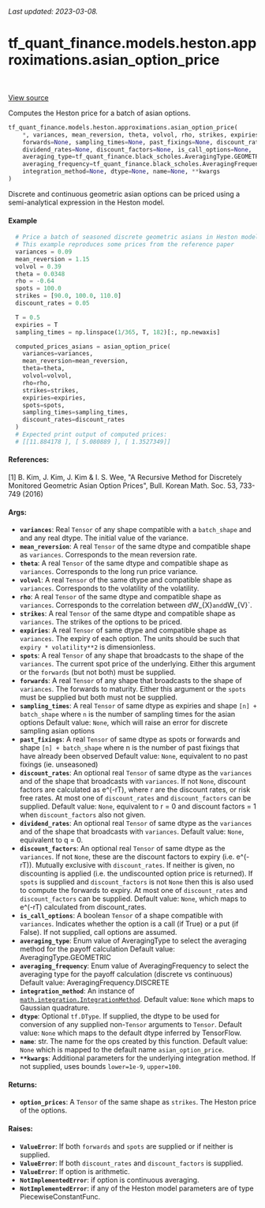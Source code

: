 <!--
This file is generated by a tool. Do not edit directly.
For open-source contributions the docs will be updated automatically.
-->

*Last updated: 2023-03-08.*

<div itemscope itemtype="http://developers.google.com/ReferenceObject">
<meta itemprop="name" content="tf_quant_finance.models.heston.approximations.asian_option_price" />
<meta itemprop="path" content="Stable" />
</div>

# tf_quant_finance.models.heston.approximations.asian_option_price

<!-- Insert buttons and diff -->

<table class="tfo-notebook-buttons tfo-api" align="left">
</table>

<a target="_blank" href="https://github.com/google/tf-quant-finance/blob/master/tf_quant_finance/models/heston/approximations/asian_prices.py">View source</a>



Computes the Heston price for a batch of asian options.

```python
tf_quant_finance.models.heston.approximations.asian_option_price(
    *, variances, mean_reversion, theta, volvol, rho, strikes, expiries, spots=None,
    forwards=None, sampling_times=None, past_fixings=None, discount_rates=None,
    dividend_rates=None, discount_factors=None, is_call_options=None,
    averaging_type=tf_quant_finance.black_scholes.AveragingType.GEOMETRIC,
    averaging_frequency=tf_quant_finance.black_scholes.AveragingFrequency.DISCRETE,
    integration_method=None, dtype=None, name=None, **kwargs
)
```



<!-- Placeholder for "Used in" -->

Discrete and continuous geometric asian options can be priced using a
semi-analytical expression in the Heston model.

#### Example
```python
  # Price a batch of seasoned discrete geometric asians in Heston model
  # This example reproduces some prices from the reference paper
  variances = 0.09
  mean_reversion = 1.15
  volvol = 0.39
  theta = 0.0348
  rho = -0.64
  spots = 100.0
  strikes = [90.0, 100.0, 110.0]
  discount_rates = 0.05

  T = 0.5
  expiries = T
  sampling_times = np.linspace(1/365, T, 182)[:, np.newaxis]

  computed_prices_asians = asian_option_price(
    variances=variances,
    mean_reversion=mean_reversion,
    theta=theta,
    volvol=volvol,
    rho=rho,
    strikes=strikes,
    expiries=expiries,
    spots=spots,
    sampling_times=sampling_times,
    discount_rates=discount_rates
  )
  # Expected print output of computed prices:
  # [[11.884178 ], [ 5.080889 ], [ 1.3527349]]
```

#### References:
[1] B. Kim, J. Kim, J. Kim & I. S. Wee, "A Recursive Method for Discretely
  Monitored Geometric Asian Option Prices", Bull. Korean Math. Soc. 53,
  733-749 (2016)

#### Args:


* <b>`variances`</b>: Real `Tensor` of any shape compatible with a `batch_shape` and
  and any real dtype. The initial value of the variance.
* <b>`mean_reversion`</b>: A real `Tensor` of the same dtype and compatible shape as
  `variances`. Corresponds to the mean reversion rate.
* <b>`theta`</b>: A real `Tensor` of the same dtype and compatible shape as
  `variances`. Corresponds to the long run price variance.
* <b>`volvol`</b>: A real `Tensor` of the same dtype and compatible shape as
  `variances`. Corresponds to the volatility of the volatility.
* <b>`rho`</b>: A real `Tensor` of the same dtype and compatible shape as
  `variances`. Corresponds to the correlation between dW_{X}` and `dW_{V}`.
* <b>`strikes`</b>: A real `Tensor` of the same dtype and compatible shape as
  `variances`. The strikes of the options to be priced.
* <b>`expiries`</b>: A real `Tensor` of same dtype and compatible shape as
  `variances`. The expiry of each option. The units should be such that
  `expiry * volatility**2` is dimensionless.
* <b>`spots`</b>: A real `Tensor` of any shape that broadcasts to the shape of the
  `variances`. The current spot price of the underlying. Either this
  argument or the `forwards` (but not both) must be supplied.
* <b>`forwards`</b>: A real `Tensor` of any shape that broadcasts to the shape of
  `variances`. The forwards to maturity. Either this argument or the
  `spots` must be supplied but both must not be supplied.
* <b>`sampling_times`</b>: A real `Tensor` of same dtype as expiries and shape
  `[n] + batch_shape` where `n` is the number of sampling times for
  the asian options
  Default value: `None`, which will raise an error for discrete sampling
  asian options
* <b>`past_fixings`</b>: A real `Tensor` of same dtype as spots or forwards and shape
  `[n] + batch_shape` where n is the number of past fixings that have
  already been observed
  Default value: `None`, equivalent to no past fixings (ie. unseasoned)
* <b>`discount_rates`</b>: An optional real `Tensor` of same dtype as the
  `variances` and of the shape that broadcasts with `variances`.
  If not `None`, discount factors are calculated as e^(-rT),
  where r are the discount rates, or risk free rates. At most one of
  `discount_rates` and `discount_factors` can be supplied.
  Default value: `None`, equivalent to r = 0 and discount factors = 1 when
  `discount_factors` also not given.
* <b>`dividend_rates`</b>: An optional real `Tensor` of same dtype as the
  `variances` and of the shape that broadcasts with `variances`.
  Default value: `None`, equivalent to q = 0.
* <b>`discount_factors`</b>: An optional real `Tensor` of same dtype as the
  `variances`. If not `None`, these are the discount factors to expiry
  (i.e. e^(-rT)). Mutually exclusive with `discount_rates`. If neither is
  given, no discounting is applied (i.e. the undiscounted option price is
  returned). If `spots` is supplied and `discount_factors` is not `None`
  then this is also used to compute the forwards to expiry. At most one of
  `discount_rates` and `discount_factors` can be supplied.
  Default value: `None`, which maps to e^(-rT) calculated from
  discount_rates.
* <b>`is_call_options`</b>: A boolean `Tensor` of a shape compatible with
  `variances`. Indicates whether the option is a call (if True) or a put
  (if False). If not supplied, call options are assumed.
* <b>`averaging_type`</b>: Enum value of AveragingType to select the averaging method
  for the payoff calculation
  Default value: AveragingType.GEOMETRIC
* <b>`averaging_frequency`</b>: Enum value of AveragingFrequency to select the
  averaging type for the payoff calculation (discrete vs continuous)
  Default value: AveragingFrequency.DISCRETE
* <b>`integration_method`</b>: An instance of <a href="../../../../tf_quant_finance/math/integration/IntegrationMethod.md"><code>math.integration.IntegrationMethod</code></a>.
  Default value: `None` which maps to Gaussian quadrature.
* <b>`dtype`</b>: Optional `tf.DType`. If supplied, the dtype to be used for conversion
  of any supplied non-`Tensor` arguments to `Tensor`.
  Default value: `None` which maps to the default dtype inferred by
  TensorFlow.
* <b>`name`</b>: str. The name for the ops created by this function.
  Default value: `None` which is mapped to the default name
  `asian_option_price`.
* <b>`**kwargs`</b>: Additional parameters for the underlying integration method.
  If not supplied, uses bounds `lower=1e-9`, `upper=100`.


#### Returns:


* <b>`option_prices`</b>: A `Tensor` of the same shape as `strikes`. The Heston price
of the options.


#### Raises:


* <b>`ValueError`</b>: If both `forwards` and `spots` are supplied or if neither is
  supplied.
* <b>`ValueError`</b>: If both `discount_rates` and `discount_factors` is supplied.
* <b>`ValueError`</b>: If option is arithmetic.
* <b>`NotImplementedError`</b>: if option is continuous averaging.
* <b>`NotImplementedError`</b>: if any of the Heston model parameters are of type
  PiecewiseConstantFunc.
